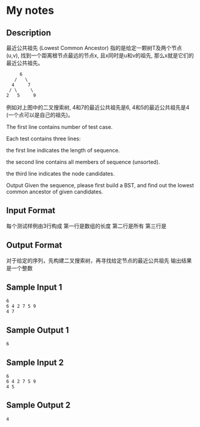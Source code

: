 # My notes


## Description
最近公共祖先 (Lowest Common Ancestor) 指的是给定一颗树T及两个节点 (u,v), 找到一个距离根节点最远的节点x, 且x同时是u和v的祖先, 那么x就是它们的最近公共祖先。

```
     6
   /   \
  4     7
 / \     \
2   5     9
```
例如对上图中的二叉搜索树, 4和7的最近公共祖先是6, 4和5的最近公共祖先是4 (一个点可以是自己的祖先)。 

The first line contains number of test case.

Each test contains three lines:

the first line indicates the length of sequence.

the second line contains all members of sequence (unsorted).

the third line indicates the node candidates.

Output
Given the sequence, please first build a BST, and find out the lowest common ancestor of given candidates.

## Input Format
每个测试样例由3行构成
第一行是数组的长度
第二行是所有
第三行是

## Output Format
对于给定的序列，先构建二叉搜索树，再寻找给定节点的最近公共祖先
输出结果是一个整数

## Sample Input 1
```
6
6 4 2 7 5 9
4 7
```
## Sample Output 1
```
6
```
## Sample Input 2
```
6
6 4 2 7 5 9
4 5
```
## Sample Output 2
```
4
```

